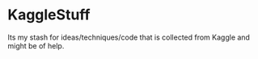 # KaggleStuff
Its my stash for ideas/techniques/code that is collected from Kaggle and might be of help.
